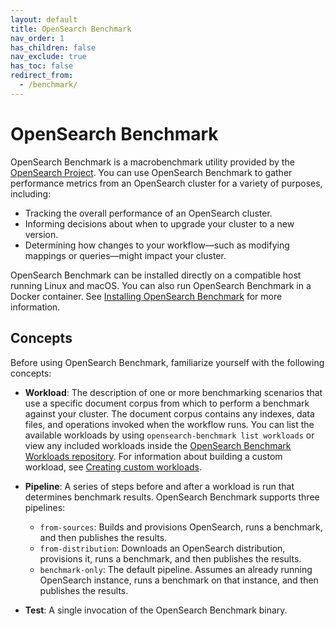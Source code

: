```yaml
---
layout: default
title: OpenSearch Benchmark
nav_order: 1
has_children: false
nav_exclude: true
has_toc: false
redirect_from:
  - /benchmark/
---
```


# OpenSearch Benchmark

OpenSearch Benchmark is a macrobenchmark utility provided by the [OpenSearch Project](https://github.com/opensearch-project). You can use OpenSearch Benchmark to gather performance metrics from an OpenSearch cluster for a variety of purposes, including:

- Tracking the overall performance of an OpenSearch cluster.
- Informing decisions about when to upgrade your cluster to a new version.
- Determining how changes to your workflow&#8212;such as modifying mappings or queries&#8212;might impact your cluster.

OpenSearch Benchmark can be installed directly on a compatible host running Linux and macOS. You can also run OpenSearch Benchmark in a Docker container. See [Installing OpenSearch Benchmark]({{site.url}}{{site.baseurl}}/benchmark/installing-benchmark/) for more information.

## Concepts

Before using OpenSearch Benchmark, familiarize yourself with the following concepts:

- **Workload**: The description of one or more benchmarking scenarios that use a specific document corpus from which to perform a benchmark against your cluster. The document corpus contains any indexes, data files, and operations invoked when the workflow runs. You can list the available workloads by using `opensearch-benchmark list workloads` or view any included workloads inside the [OpenSearch Benchmark Workloads repository](https://github.com/opensearch-project/opensearch-benchmark-workloads/). For information about building a custom workload, see [Creating custom workloads]({{site.url}}{{site.baseurl}}/benchmark/creating-custom-workloads/).

- **Pipeline**: A series of steps before and after a workload is run that determines benchmark results. OpenSearch Benchmark supports three pipelines:
  - `from-sources`: Builds and provisions OpenSearch, runs a benchmark, and then publishes the results.
  - `from-distribution`: Downloads an OpenSearch distribution, provisions it, runs a benchmark, and then publishes the results.
  - `benchmark-only`: The default pipeline. Assumes an already running OpenSearch instance, runs a benchmark on that instance, and then publishes the results.

- **Test**: A single invocation of the OpenSearch Benchmark binary.


